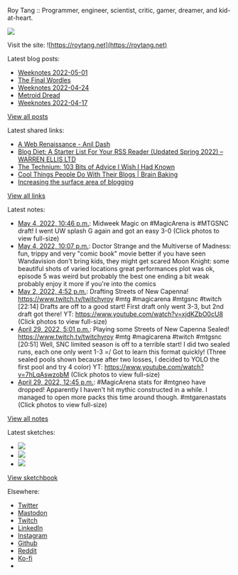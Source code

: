 Roy Tang :: Programmer, engineer, scientist, critic, gamer, dreamer, and kid-at-heart.

![](https://roytang.net/static/img/profile.jpg)

Visit the site: ![https://roytang.net](https://roytang.net)

Latest blog posts:

- [Weeknotes 2022-05-01](https://roytang.net/2022/05/weeknotes-05-01/)
- [The Final Wordles](https://roytang.net/2022/04/final-wordles/)
- [Weeknotes 2022-04-24](https://roytang.net/2022/04/weeknotes-04-24/)
- [Metroid Dread](https://roytang.net/2022/04/metroid-dread/)
- [Weeknotes 2022-04-17](https://roytang.net/2022/04/weeknotes-04-17/)

[View all posts](https://roytang.net/blog)

Latest shared links:

- [A Web Renaissance - Anil Dash](https://roytang.net/2022/05/5f7a6efb1f89219c9382186964474756/)
- [Blog Diet: A Starter List For Your RSS Reader (Updated Spring 2022) – WARREN ELLIS LTD](https://roytang.net/2022/05/84f546c41213e0840bb86f1f9efe4336/)
- [The Technium: 103 Bits of Advice I Wish I Had Known](https://roytang.net/2022/05/eca4a37c25368e0e570364092d7a312e/)
- [Cool Things People Do With Their Blogs | Brain Baking](https://roytang.net/2022/04/28219b5c7f07bc137f5b00ae1c5e520a/)
- [Increasing the surface area of blogging](https://roytang.net/2022/04/a0c72351ac4ea82a2804d7f9d3222f4c/)

[View all links](https://roytang.net/links)

Latest notes:

- [May 4, 2022, 10:46 p.m.](https://roytang.net/2022/05/1521863837489659905/): Midweek Magic on #MagicArena is #MTGSNC draft! I went UW splash G again and got an easy 3-0 (Click photos to view full-size)
- [May 4, 2022, 10:07 p.m.](https://roytang.net/2022/05/5cdd1736e08f59c115dc2e333b1b66bf/): Doctor Strange and the Multiverse of Madness: fun, trippy and very &quot;comic book&quot; movie better if you have seen Wandavision don&#x27;t bring kids, they might get scared Moon Knight: some beautiful shots of varied locations great performances plot was ok, episode 5 was weird but probably the best one ending a bit weak probably enjoy it more if you&#x27;re into the comics
- [May 2, 2022, 4:52 p.m.](https://roytang.net/2022/05/1521049987743981568/): Drafting Streets of New Capenna! https://www.twitch.tv/twitchyroy #mtg #magicarena #mtgsnc #twitch [22:14] Drafts are off to a good start! First draft only went 3-3, but 2nd draft got there! YT: https://www.youtube.com/watch?v=xjdKZbO0cU8 (Click photos to view full-size)
- [April 29, 2022, 5:01 p.m.](https://roytang.net/2022/04/1519965030430687238/): Playing some Streets of New Capenna Sealed! https://www.twitch.tv/twitchyroy #mtg #magicarena #twitch #mtgsnc [20:51] Well, SNC limited season is off to a terrible start! I did two sealed runs, each one only went 1-3 =/ Got to learn this format quickly! (Three sealed pools shown because after two losses, I decided to YOLO the first pool and try 4 color) YT: https://www.youtube.com/watch?v=7hLqAswzobM (Click photos to view full-size)
- [April 29, 2022, 12:45 p.m.](https://roytang.net/2022/04/1519900570538049536/): #MagicArena stats for #mtgneo have dropped! Apparently I haven&#x27;t hit mythic constructed in a while. I managed to open more packs this time around though. #mtgarenastats (Click photos to view full-size)

[View all notes](https://roytang.net/notes)

Latest sketches:


- ![](https://roytang.net/media/cache/eb/6d/eb6d42690e16874c36049dccfd32b06d.jpg)
- ![](https://roytang.net/media/cache/6c/d5/6cd5b41f73d41026b3f65beeac28a6af.jpg)
- ![](https://roytang.net/media/cache/e5/da/e5da975ee2fed5a25dba802aa7d5ad1c.jpg)

[View sketchbook](https://roytang.net/albums/sketchbook)


Elsewhere:

- [Twitter](https://twitter.com/roytang)
- [Mastodon](https://mastodon.technology/@roytang)
- [Twitch](https://twitch.tv/twitchyroy)
- [LinkedIn](https://www.linkedin.com/in/roytang)
- [Instagram](https://instagram.com/roytang0400)
- [Github](https://github.com/roytang)
- [Reddit](https://reddit.com/u/hungryroy)
- [Ko-fi](https://ko-fi.com/roytang)
- [](mailto:hello@roytang.net)